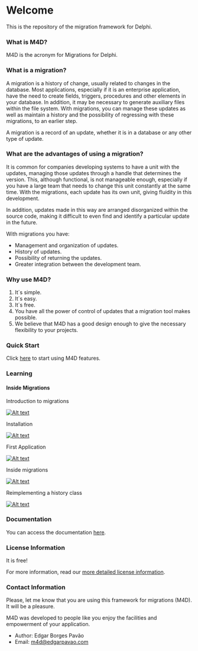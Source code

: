 # Welcome #

This is the repository of the migration framework for Delphi. 

### What is M4D? ###

M4D is the acronym for Migrations for Delphi.

### What is a migration? ###

A migration is a history of change, usually related to changes in the database. Most applications, especially if it is an enterprise application, have the need to create fields, triggers, procedures and other elements in your database. In addition, it may be necessary to generate auxiliary files within the file system. With migrations, you can manage these updates as well as maintain a history and the possibility of regressing with these migrations, to an earlier step.

A migration is a record of an update, whether it is in a database or any other type of update.

### What are the advantages of using a migration? ###

It is common for companies developing systems to have a unit with the updates, managing those updates through a handle that determines the version. This, although functional, is not manageable enough, especially if you have a large team that needs to change this unit constantly at the same time. With the migrations, each update has its own unit, giving fluidity in this development. 

In addition, updates made in this way are arranged disorganized within the source code, making it difficult to even find and identify a particular update in the future.

With migrations you have:

* Management and organization of updates.
* History of updates.
* Possibility of returning the updates.
* Greater integration between the development team.

### Why use M4D? ###

1. It´s simple.
2. It´s easy.
3. It´s free.
4. You have all the power of control of updates that a migration tool makes possible.
5. We believe that M4D has a good design enough to give the necessary flexibility to your projects.

### Quick Start ###

Click [here](Docs/QUICKSTART.md) to start using M4D features.

### Learning ###

#### Inside Migrations ####

Introduction to migrations

[![Alt text](https://img.youtube.com/vi/tndeBHPbMnI/0.jpg)](https://www.youtube.com/watch?v=tndeBHPbMnI)

Installation

[![Alt text](https://img.youtube.com/vi/RXJpGb4p0IE/0.jpg)](https://www.youtube.com/watch?v=RXJpGb4p0IE)

First Application

[![Alt text](https://img.youtube.com/vi/69JuNxKwbKc/0.jpg)](https://www.youtube.com/watch?v=69JuNxKwbKc)

Inside migrations

[![Alt text](https://img.youtube.com/vi/kbI20xk10GQ/0.jpg)](https://www.youtube.com/watch?v=kbI20xk10GQ)

Reimplementing a history class

[![Alt text](https://img.youtube.com/vi/0gfKmg2pQKA/0.jpg)](https://www.youtube.com/watch?v=0gfKmg2pQKA)

### Documentation ###

You can access the documentation [here](Docs/DOCUMENTATION.md).

### License Information ###

It is free!

For more information, read our [more detailed license information](Docs/LICENSE.md).

### Contact Information ###

Please, let me know that you are using this framework for migrations (M4D). It will be a pleasure.

M4D was developed to people like you enjoy the facilities and empowerment of your application.

* Author: Edgar Borges Pavão
* Email: m4d@edgarpavao.com 